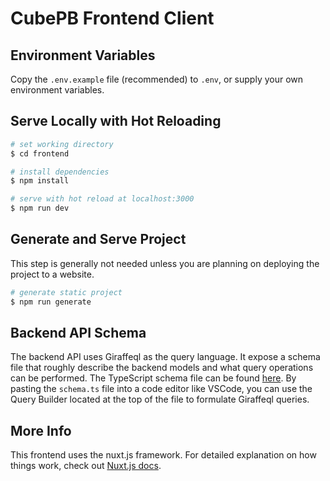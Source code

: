 # CubePB Frontend Client

## Environment Variables

Copy the `.env.example` file (recommended) to `.env`, or supply your own environment variables.

## Serve Locally with Hot Reloading

```bash
# set working directory
$ cd frontend

# install dependencies
$ npm install

# serve with hot reload at localhost:3000
$ npm run dev
```

## Generate and Serve Project

This step is generally not needed unless you are planning on deploying the project to a website.

```bash
# generate static project
$ npm run generate
```

## Backend API Schema

The backend API uses Giraffeql as the query language. It expose a schema file that roughly describe the backend models and what query operations can be performed. The TypeScript schema file can be found [here](https://api.cubepb.com/schema.ts). By pasting the `schema.ts` file into a code editor like VSCode, you can use the Query Builder located at the top of the file to formulate Giraffeql queries.

## More Info

This frontend uses the nuxt.js framework. For detailed explanation on how things work, check out [Nuxt.js docs](https://nuxtjs.org).

